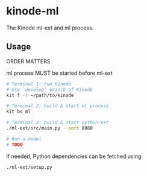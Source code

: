 # kinode-ml

The Kinode ml-ext and ml process.

## Usage

ORDER MATTERS

ml process MUST be started before ml-ext

```bash
# Terminal 1: run Kinode
# Use `develop` branch of Kinode
kit f -r ~/path/to/kinode

# Terminal 2: build & start ml process
kit bs ml

# Terminal 3: build & start python-ext
./ml-ext/src/main.py --port 8080

# Run a model
# TODO
```

If needed, Python dependencies can be fetched using

```bash
./ml-ext/setup.py
```
